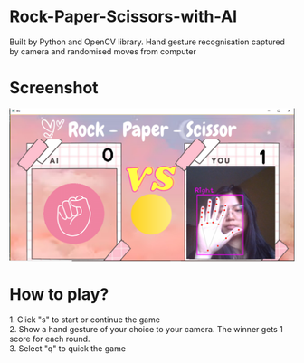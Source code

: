 # Rock-Paper-Scissors-with-AI
Built by Python and OpenCV library. Hand gesture recognisation captured by camera and randomised moves from computer

<h1>Screenshot</h1>
<p>
    <img src="https://github.com/lifoongchan/Rock-Paper-Scissors-with-AI/blob/main/Screenshot%20Rock%20Paper%20Scissors/Rock%20Paper%20Scissor%20AI.PNG?raw=true" />
</p>

<h1>How to play?</h1>
<p>
1. Click "s" to start or continue the game
<br> 
2. Show a hand gesture of your choice to your camera. The winner gets 1 score for each round.
<br>
3. Select "q" to quick the game
</p>

